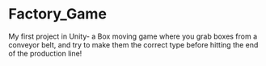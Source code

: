 # Factory_Game
My first project in Unity- a Box moving game where you grab boxes from a conveyor belt, and try to make them the correct type before hitting the end of the production line!
